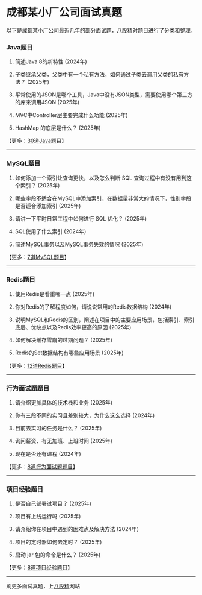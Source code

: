 # 成都某小厂公司面试真题

以下是成都某小厂公司最近几年的部分面试题，[八股精](https://www.bagujing.com)对题目进行了分类和整理。

### Java题目

1. 简述Java 8的新特性 (2024年) 

2. 子类继承父类，父类中有一个私有方法，如何通过子类去调用父类的私有方法？ (2025年) 

3. 平常使用的JSON是哪个工具，Java中没有JSON类型，需要使用哪个第三方的库来调用JSON (2025年) 

4. MVC中Controller层主要完成什么功能 (2025年) 

5. HashMap 的底层是什么？ (2025年) 

【更多：[30道Java题目](https://www.bagujing.com/companies)】


---

### MySQL题目

1. 如何添加一个索引让查询更快，以及怎么判断 SQL 查询过程中有没有用到这个索引？ (2025年) 

2. 哪些字段不适合在MySQL中添加索引，在数据量非常大的情况下，性别字段是否适合添加索引 (2025年) 

3. 请讲一下平时日常工程中如何进行 SQL 优化？ (2025年) 

4. SQL使用了什么索引 (2024年) 

5. 简述MySQL事务以及MySQL事务失效的情况 (2025年) 

【更多：[7道MySQL题目](https://www.bagujing.com/companies)】


---

### Redis题目

1. 使用Redis是看重哪一点 (2025年) 

2. 你对Redis的了解程度如何，请说说常用的Redis数据结构 (2024年) 

3. 说明MySQL和Redis的区别，阐述在项目中的主要应用场景，包括索引、索引底层、优缺点以及Redis效率更高的原因 (2025年) 

4. 如何解决缓存雪崩的过期问题？ (2025年) 

5. Redis的Set数据结构有哪些应用场景 (2025年) 

【更多：[12道Redis题目](https://www.bagujing.com/companies)】


---

### 行为面试题题目

1. 请介绍更加具体的技术栈和业务 (2025年) 

2. 你有三段不同的实习且差别较大，为什么这么选择 (2024年) 

3. 目前去实习的任务是什么？ (2025年) 

4. 询问薪资、有无加班、上班时间 (2025年) 

5. 现在是否还有课程 (2024年) 

【更多：[8道行为面试题题目](https://www.bagujing.com/companies)】


---

### 项目经验题目

1. 是否自己部署过项目？ (2025年) 

2. 项目有上线运行吗 (2025年) 

3. 请介绍你在项目中遇到的困难点及解决方法 (2024年) 

4. 项目的定时器如何去定时？ (2025年) 

5. 启动 jar 包的命令是什么？ (2025年) 

【更多：[8道项目经验题目](https://www.bagujing.com/companies)】


---

刷更多面试真题，上[八股精](https://www.bagujing.com)网站